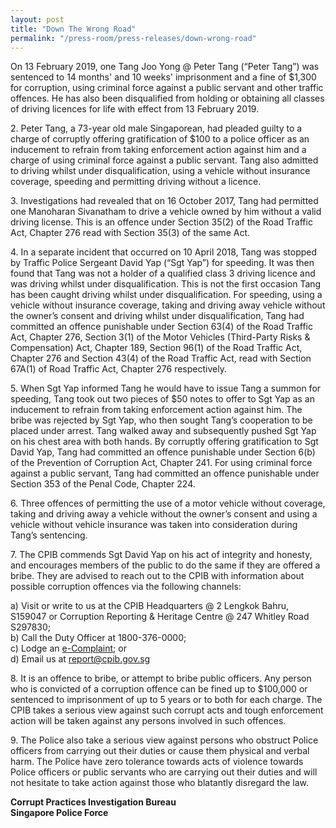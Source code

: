 ```yaml
---
layout: post
title: "Down The Wrong Road"
permalink: "/press-room/press-releases/down-wrong-road"
---
```

On 13 February 2019, one Tang Joo Yong @ Peter Tang (“Peter Tang”) was sentenced to 14 months' and 10 weeks' imprisonment and a fine of $1,300 for corruption, using criminal force against a public servant and other traffic offences. He has also been disqualified from holding or obtaining all classes of driving licences for life with effect from 13 February 2019.

2\.           Peter Tang, a 73-year old male Singaporean, had pleaded guilty to a charge of corruptly offering gratification of $100 to a police officer as an inducement to refrain from taking enforcement action against him and a charge of using criminal force against a public servant. Tang also admitted to driving whilst under disqualification, using a vehicle without insurance coverage, speeding and permitting driving without a licence. 

3\.           Investigations had revealed that on 16 October 2017, Tang had permitted one Manoharan Sivanatham to drive a vehicle owned by him without a valid driving license. This is an offence under Section 35(2) of the Road Traffic Act, Chapter 276 read with Section 35(3) of the same Act.

4\.           In a separate incident that occurred on 10 April 2018, Tang was stopped by Traffic Police Sergeant David Yap (“Sgt Yap”) for speeding. It was then found that Tang was not a holder of a qualified class 3 driving licence and was driving whilst under disqualification. This is not the first occasion Tang has been caught driving whilst under disqualification. For speeding, using a vehicle without insurance coverage, taking and driving away vehicle without the owner’s consent and driving whilst under disqualification, Tang had committed an offence punishable under Section 63(4) of the Road Traffic Act, Chapter 276, Section 3(1) of the Motor Vehicles (Third-Party Risks & Compensation) Act, Chapter 189, Section 96(1) of the Road Traffic Act, Chapter 276 and Section 43(4) of the Road Traffic Act, read with Section 67A(1) of Road Traffic Act, Chapter 276 respectively.

5\.           When Sgt Yap informed Tang he would have to issue Tang a summon for speeding, Tang took out two pieces of $50 notes to offer to Sgt Yap as an inducement to refrain from taking enforcement action against him. The bribe was rejected by Sgt Yap, who then sought Tang’s cooperation to be placed under arrest. Tang walked away and subsequently pushed Sgt Yap on his chest area with both hands. By corruptly offering gratification to Sgt David Yap, Tang had committed an offence punishable under Section 6(b) of the Prevention of Corruption Act, Chapter 241. For using criminal force against a public servant, Tang had committed an offence punishable under Section 353 of the Penal Code, Chapter 224.

6\.            Three offences of permitting the use of a motor vehicle without coverage, taking and driving away a vehicle without the owner’s consent and using a vehicle without vehicle insurance was taken into consideration during Tang’s sentencing.

7\.            The CPIB commends Sgt David Yap on his act of integrity and honesty, and encourages members of the public to do the same if they are offered a bribe. They are advised to reach out to the CPIB with information about possible corruption offences via the following channels: 

a) Visit or write to us at the CPIB Headquarters @ 2 Lengkok Bahru, S159047 or Corruption Reporting & Heritage Centre @ 247 Whitley Road S297830;<br />
b) Call the Duty Officer at 1800-376-0000;<br />
c) Lodge an [e-Complaint](/e-services/e-complaint-for-corrupt-conduct); or<br>
d) Email us at <a class="spamspan" href="mailto:report@cpib.gov.sg">report@cpib.gov.sg</a>

8\. It is an offence to bribe, or attempt to bribe public officers. Any person who is convicted of a corruption offence can be fined up to $100,000 or sentenced to imprisonment of up to 5 years or to both for each charge. The CPIB takes a serious view against such corrupt acts and tough enforcement action will be taken against any persons involved in such offences.

9\.            The Police also take a serious view against persons who obstruct Police officers from carrying out their duties or cause them physical and verbal harm. The Police have zero tolerance towards acts of violence towards Police officers or public servants who are carrying out their duties and will not hesitate to take action against those who blatantly disregard the law.

**Corrupt Practices Investigation Bureau**<br/>
**Singapore Police Force**

